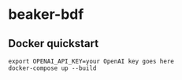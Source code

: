 # beaker-bdf

## Docker quickstart

```
export OPENAI_API_KEY=your OpenAI key goes here
docker-compose up --build
```